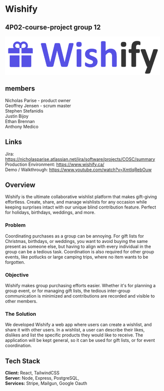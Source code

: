 # Wishify
## 4P02-course-project group 12

![Wishify.](wishify/public/assets/wishify.png)

## members

Nicholas Parise - product owner  
Geoffrey Jensen - scrum master  
Stephen Stefanidis  
Justin Bijoy  
Ethan Brennan  
Anthony Medico

## Links
Jira: https://nicholasparise.atlassian.net/jira/software/projects/COSC/summary  
Production Environment: https://www.wishify.ca/  
Demo / Walkthrough: https://www.youtube.com/watch?v=XmtlqRebOuw  

## Overview
Wishify is the ultimate collaborative wishlist platform that makes gift-giving effortless. Create, share, and manage wishlists for any occasion while keeping surprises intact with our unique blind contribution feature. Perfect for holidays, birthdays, weddings, and more.

### Problem
Coordinating purchases as a group can be annoying. For gift lists for Christmas, birthdays, or weddings, you want to avoid buying the same present as someone else, but having to align with every individual in the group can be a tedious task. Coordination is also required for other group events, like potlucks or large camping trips, where no item wants to be forgotten.  

### Objective
Wishify makes group purchasing efforts easier. Whether it's for planning a group event, or for managing gift lists, the tedious inter-group communication is minimized and contributions are recorded and visible to other members.  

### The Solution
We developed Wishify a web app where users can create a wishlist, and share it with other users. In a wishlist, a user can describe their likes, dislikes and list the specific products they would like to receive. The application will be kept general, so it can be used for gift lists, or for event coordination.  

## Tech Stack

**Client:** React, TailwindCSS  
**Server:** Node, Express, PostgreSQL,   
**Services:** Stripe, Mailgun, Google Oauth  
